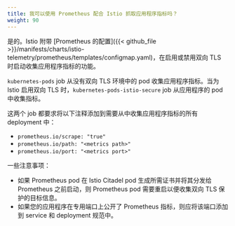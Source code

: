 ```yaml
---
title: 我可以使用 Prometheus 配合 Istio 抓取应用程序指标吗？
weight: 90
---
```


是的。Istio 附带 [Prometheus 的配置]({{< github_file >}}/manifests/charts/istio-telemetry/prometheus/templates/configmap.yaml)，在启用或禁用双向 TLS 时启动收集应用程序指标的功能。

`kubernetes-pods` job 从没有双向 TLS 环境中的 pod 收集应用程序指标。当为 Istio 启用双向 TLS 时，`kubernetes-pods-istio-secure` job 从应用程序的 pod 中收集指标。

这两个 job 都要求将以下注释添加到需要从中收集应用程序指标的所有 deployment 中：

- `prometheus.io/scrape: "true"`
- `prometheus.io/path: "<metrics path>"`
- `prometheus.io/port: "<metrics port>"`

一些注意事项：

- 如果 Prometheus pod 在 Istio Citadel pod 生成所需证书并将其分发给 Prometheus 之前启动，则 Prometheus pod 需要重启以便收集双向 TLS 保护的目标信息。
- 如果您的应用程序在专用端口上公开了 Prometheus 指标，则应将该端口添加到 service 和 deployment 规范中。
